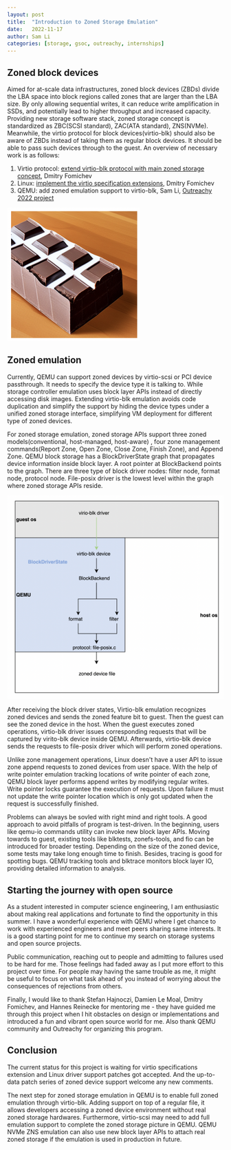 ```yaml
---
layout: post
title:  "Introduction to Zoned Storage Emulation"
date:   2022-11-17
author: Sam Li
categories: [storage, gsoc, outreachy, internships]
---
```


## Zoned block devices

Aimed for at-scale data infrastructures, zoned block devices (ZBDs) divide the LBA space into block regions called zones that are larger than the LBA size. By only allowing sequential writes, it can reduce write amplification in SSDs, and potentially lead to higher throughput and increased capacity. Providing new storage software stack, zoned storage concept is standardized as ZBC(SCSI standard), ZAC(ATA standard), ZNS(NVMe). Meanwhile, the virtio protocol for block devices(virtio-blk) should also be aware of ZBDs instead of taking them as regular block devices. It should be able to pass such devices through to the guest. An overview of necessary work is as follows:

1. Virtio protocol: [extend virtio-blk protocol with main zoned storage concept](https://lwn.net/Articles/914377/), Dmitry Fomichev
2. Linux: [implement the virtio specification extensions](https://www.spinics.net/lists/linux-block/msg91944.html), Dmitry Fomichev
3. QEMU: add zoned emulation support to virtio-blk, Sam Li, [Outreachy 2022 project](https://wiki.qemu.org/Internships/ProjectIdeas/VirtIOBlkZonedBlockDevices)

<img src="/screenshots/zbd.png" alt="zbd" style="zoom:50%;" />

## Zoned emulation

Currently, QEMU can support zoned devices by virtio-scsi or PCI device passthrough. It needs to specify the device type it is talking to. While storage controller emulation uses block layer APIs instead of directly accessing disk images. Extending virtio-blk emulation avoids code duplication and simplify the support by hiding the device types under a unified zoned storage interface, simplifying VM deployment for different type of zoned devices.

For zoned storage emulation, zoned storage APIs support three zoned models(conventional, host-managed, host-aware) , four zone management commands(Report Zone, Open Zone, Close Zone, Finish Zone), and Append Zone.  QEMU block storage has a BlockDriverState graph that propagates device information inside block layer. A root pointer at BlockBackend points to the graph. There are three type of block driver nodes: filter node, format node, protocol node. File-posix driver is the lowest level within the graph where zoned storage APIs reside.

<img src="/screenshots/storage_overview.png" alt="storage_overview" style="zoom: 50%;" />

After receiving the block driver states, Virtio-blk emulation recognizes zoned devices and sends the zoned feature bit to guest. Then the guest can see the zoned device in the host. When the guest executes zoned operations, virtio-blk driver issues corresponding requests that will be captured by virito-blk device inside QEMU. Afterwards, virtio-blk device sends the requests to file-posix driver which will perform zoned operations.

Unlike zone management operations, Linux doesn't have a user API to issue zone append requests to zoned devices from user space. With the help of write pointer emulation tracking locations of write pointer of each zone, QEMU block layer performs append writes by modifying regular writes. Write pointer locks guarantee the execution of requests. Upon failure it must not update the write pointer location which is only got updated when the request is successfully finished.

Problems can always be sovled with right mind and right tools. A good approach to avoid pitfalls of program is test-driven. In the beginning, users like qemu-io commands utility can invoke new block layer APIs. Moving towards to guest, existing tools like blktests, zonefs-tools, and fio can be introduced for broader testing. Depending on the size of the zoned device, some tests may take long enough time to finish. Besides, tracing is good for spotting bugs. QEMU tracking tools and blktrace monitors block layer IO, providing detailed information to analysis.

## Starting the journey with open source

As a student interested in computer science engineering, I am enthusiastic about making real applications and fortunate to find the opportunity in this summer. I have a wonderful experience with QEMU where I get chance to work with experienced engineers and meet peers sharing same interests. It is a good starting point for me to continue my search on storage systems and open source projects. 

Public communication, reaching out to people and admitting to failures used to be hard for me. Those feelings had faded away as I put more effort to this project over time. For people may having the same trouble as me, it might be useful to focus on what task ahead of you instead of worrying about the consequences of rejections from others. 

Finally, I would like to thank Stefan Hajnoczi, Damien Le Moal, Dmitry Fomichev, and Hannes Reinecke for mentoring me - they have guided me through this project when I hit  obstacles on design or implementations and introduced a fun and vibrant open source world for me. Also thank QEMU community and Outreachy for organizing this program.

## Conclusion

The current status for this project is waiting for virtio specifications extension and Linux driver support patches got accepted. And the up-to-data patch series of zoned device support welcome any new comments.

The next step for zoned storage emulation in QEMU is to enable full zoned emulation through virtio-blk. Adding support on top of a regular file, it allows developers accessing a zoned device environment without real zoned storage hardwares. Furthermore, virtio-scsi may need to add full emulation support to complete the zoned storage picture in QEMU. QEMU NVMe ZNS emulation can also use new block layer APIs to attach real zoned storage if the emulation is used in production in future.
